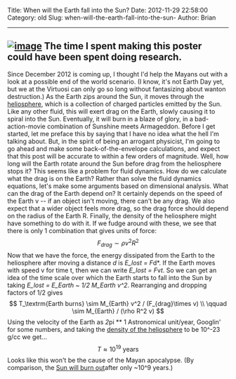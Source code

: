 Title: When will the Earth fall into the Sun? 
Date: 2012-11-29 22:58:00
Category: old
Slug: when-will-the-earth-fall-into-the-sun-
Author: Brian


  -------------------------------------------------------------------------------------------------------------------------------------------------------------------------------------------------------------
  [![image](http://4.bp.blogspot.com/-_71xzP94MDc/ULgp7n5LP3I/AAAAAAAAACM/WU5UgsRyUYg/s200/RetardedPic.png)](http://4.bp.blogspot.com/-_71xzP94MDc/ULgp7n5LP3I/AAAAAAAAACM/WU5UgsRyUYg/s1600/RetardedPic.png)
  The time I spent making this poster could have been spent doing research.
  -------------------------------------------------------------------------------------------------------------------------------------------------------------------------------------------------------------

Since December 2012 is coming up, I thought I'd help the Mayans out with
a look at a possible end of the world scenario. (I know, it's not Earth
Day yet, but we at the Virtuosi can only go so long without fantasizing
about wanton destruction.) As the Earth zips around the Sun, it moves
through the [heliosphere](http://en.wikipedia.org/wiki/Heliosphere),
which is a collection of charged particles emitted by the Sun. Like any
other fluid, this will exert drag on the Earth, slowly causing it to
spiral into the Sun. Eventually, it will burn in a blaze of glory, in a
bad-action-movie combination of Sunshine meets Armageddon. Before I get
started, let me preface this by saying that I have no idea what the hell
I'm talking about. But, in the spirit of being an arrogant physicist,
I'm going to go ahead and make some back-of-the-envelope calculations,
and expect that this post will be accurate to within a few orders of
magnitude. Well, how long will the Earth rotate around the Sun before
drag from the heliosphere stops it? This seems like a problem for fluid
dynamics. How do we calculate what the drag is on the Earth? Rather than
solve the fluid dynamics equations, let's make some arguments based on
dimensional analysis. What can the drag of the Earth depend on? It
certainly depends on the speed of the Earth v -- if an object isn't
moving, there can't be any drag. We also expect that a wider object
feels more drag, so the drag force should depend on the radius of the
Earth R. Finally, the density of the heliosphere might have something to
do with it. If we fudge around with these, we see that there is only 1
combination that gives units of force: $$ F_{drag} \sim \rho v^2
R^2 $$ Now that we have the force, the energy dissipated from the Earth
to the heliosphere after moving a distance *d* is *E_lost = F*d*. If
the Earth moves with speed v for time t, then we can write *E_lost =
F*v*t*. So we can get an idea of the time scale over which the Earth
starts to fall into the Sun by taking *E_lost = E_Earth \~ 1/2
M_Earth v^2*. Rearranging and dropping factors of 1/2 gives $$
T_\textrm{Earth burns} \sim M_{Earth} v^2 / (F_{drag}\times v)
\\ \qquad \sim M_{Earth} / (\rho R^2 v) $$ Using the velocity of
the Earth as *2*pi ** 1 Astronomical unit/year, Googlin' for some
numbers, and taking the [density of the
heliosphere](http://web.mit.edu/space/www/helio.review/axford.suess.html)
to be 10^-23 g/cc we get... $$ T \approx 10^{19} \textrm{ years} $$
Looks like this won't be the cause of the Mayan apocalypse. (By
comparison, the [Sun will burn
out](http://en.wikipedia.org/wiki/Sun#Life_cycle)after only \~10^9
years.)
